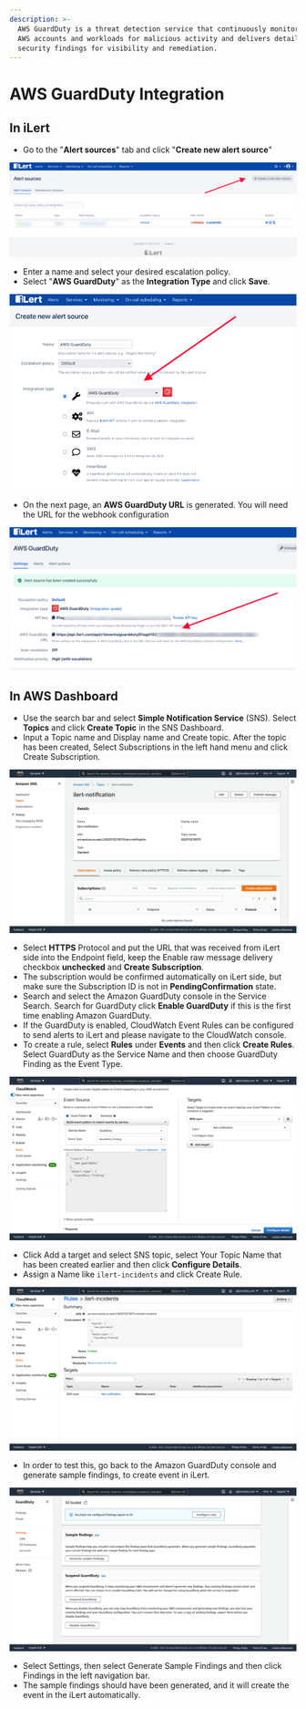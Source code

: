 ```yaml
---
description: >-
  AWS GuardDuty is a threat detection service that continuously monitors your
  AWS accounts and workloads for malicious activity and delivers detailed
  security findings for visibility and remediation.
---
```


# AWS GuardDuty Integration

## In iLert

* Go to the "**Alert sources**" tab and click "**Create new alert source**"

![](../.gitbook/assets/ilert-create-alert.png)

* Enter a name and select your desired escalation policy.  &#x20;
* Select "**AWS GuardDuty**" as the **Integration Type** and click **Save**.

![](../.gitbook/assets/ilert-guardduty.png)

* On the next page, an **AWS GuardDuty URL** is generated. You will need the URL for the webhook configuration

![](<../.gitbook/assets/ilert-guardduty-url (1).png>)

## In AWS Dashboard

* Use the search bar and select **Simple Notification Service** (SNS). Select **Topics** and click **Create Topic** in the SNS Dashboard.
* Input a Topic name and Display name and Create topic. After the topic has been created, Select Subscriptions in the left hand menu and click Create Subscription.

![](../.gitbook/assets/awsguardduty-snstopic.png)

* Select **HTTPS** Protocol and put the URL that was received from iLert side into the Endpoint field, keep the Enable raw message delivery checkbox **unchecked** and **Create Subscription**.
* The subscription would be confirmed automatically on iLert side, but make sure the Subscription ID is not in **PendingConfirmation** state.
* Search and select the Amazon GuardDuty console in the Service Search. Search for GuardDuty click **Enable GuardDuty** if this is the first time enabling Amazon GuardDuty.
* If the GuardDuty is enabled, CloudWatch Event Rules can be configured to send alerts to iLert and please navigate to the CloudWatch console.
* To create a rule, select **Rules** under **Events** and then click **Create Rules**. Select GuardDuty as the Service Name and then choose GuardDuty Finding as the Event Type.

![](<../.gitbook/assets/awsguardduty-cloudwatchrule (1).png>)

* Click Add a target and select SNS topic, select Your Topic Name that has been created earlier and then click **Configure Details**.
* Assign a Name like `ilert-incidents` and click Create Rule.

![](../.gitbook/assets/awsguardduty-rulemade.png)

* In order to test this, go back to the Amazon GuardDuty console and generate sample findings, to create event in iLert.

![](../.gitbook/assets/awsguardduty-generatefindings.png)

* Select Settings, then select Generate Sample Findings and then click Findings in the left navigation bar.
* The sample findings should have been generated, and it will create the event in the iLert automatically.
